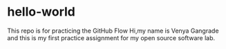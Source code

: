 # hello-world
This repo is for practicing the GitHub Flow
Hi,my name is Venya Gangrade and this is my first practice assignment for my open source software lab.

